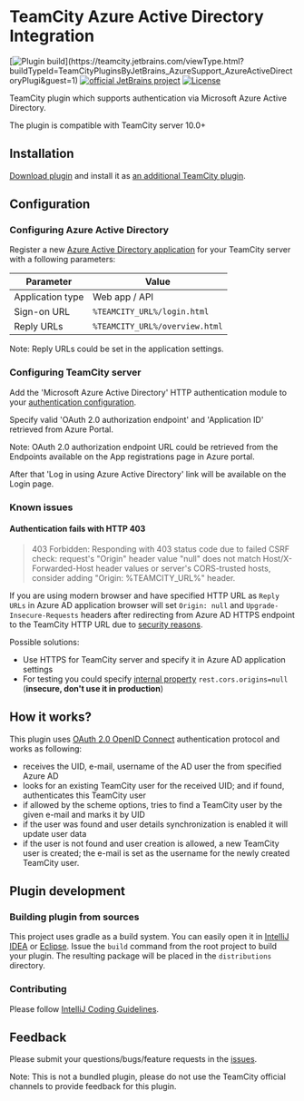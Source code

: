 # TeamCity Azure Active Directory Integration

[![Plugin build](https://teamcity.jetbrains.com/app/rest/builds/buildType:(id:TeamCityPluginsByJetBrains_AzureSupport_AzureActiveDirectoryPlugi),branch:master/statusIcon.svg)](https://teamcity.jetbrains.com/viewType.html?buildTypeId=TeamCityPluginsByJetBrains_AzureSupport_AzureActiveDirectoryPlugi&guest=1)
[![official JetBrains project](http://jb.gg/badges/official.svg)](https://confluence.jetbrains.com/display/ALL/JetBrains+on+GitHub)
[![License](https://img.shields.io/badge/License-Apache%202.0-blue.svg)](https://opensource.org/licenses/Apache-2.0)

TeamCity plugin which supports authentication via Microsoft Azure Active Directory.

The plugin is compatible with TeamCity server 10.0+

## Installation

[Download plugin](https://plugins.jetbrains.com/plugin/9083-azure-active-directory) and install it as [an additional TeamCity plugin](http://confluence.jetbrains.com/display/TCDL/Installing+Additional+Plugins#InstallingAdditionalPlugins-InstallingTeamCityplugins).

## Configuration

### Configuring Azure Active Directory

Register a new [Azure Active Directory application](https://docs.microsoft.com/en-us/azure/active-directory/develop/active-directory-integrating-applications#adding-an-application) for your TeamCity server with a following parameters:

| Parameter        | Value                          |
| -                | -                              |
| Application type | Web app / API                  |
| Sign-on URL      | `%TEAMCITY_URL%/login.html`    |
| Reply URLs       | `%TEAMCITY_URL%/overview.html` |

Note: Reply URLs could be set in the application settings.

### Configuring TeamCity server

Add the 'Microsoft Azure Active Directory' HTTP authentication module to your [authentication configuration](http://confluence.jetbrains.com/display/TCDL/Configuring+Authentication+Settings).

Specify valid 'OAuth 2.0 authorization endpoint' and 'Application ID' retrieved from Azure Portal.

Note: OAuth 2.0 authorization endpoint URL could be retrieved from the Endpoints available on the App registrations page in Azure portal.

After that 'Log in using Azure Active Directory' link will be available on the Login page.

### Known issues

#### Authentication fails with HTTP 403

> 403 Forbidden: Responding with 403 status code due to failed CSRF check: request's "Origin" header value "null" does not match Host/X-Forwarded-Host header values or server's CORS-trusted hosts, consider adding "Origin: %TEAMCITY_URL%" header.

If you are using modern browser and have specified HTTP URL as `Reply URLs` in Azure AD application browser will set `Origin: null` and `Upgrade-Insecure-Requests` headers after redirecting from Azure AD HTTPS endpoint to the TeamCity HTTP URL due to [security reasons](https://developer.mozilla.org/en-US/docs/Web/HTTP/Headers/Upgrade-Insecure-Requests).

Possible solutions:
* Use HTTPS for TeamCity server and specify it in Azure AD application settings
* For testing you could specify [internal property](https://confluence.jetbrains.com/display/TCDL/Configuring+TeamCity+Server+Startup+Properties) `rest.cors.origins=null` (**insecure, don't use it in production**)

## How it works?

This plugin uses [OAuth 2.0 OpenID Connect](https://docs.microsoft.com/en-us/azure/active-directory/develop/active-directory-protocols-openid-connect-code) authentication protocol and works as following:
- receives the UID, e-mail, username of the AD user the from specified Azure AD
- looks for an existing TeamCity user for the received UID; and if found, authenticates this TeamCity user
- if allowed by the scheme options, tries to find a TeamCity user by the given e-mail and marks it by UID
- if the user was found and user details synchronization is enabled it will update user data
- if the user is not found and user creation is allowed, a new TeamCity user is created; the e-mail is set as the username for the newly created TeamCity user.

## Plugin development

### Building plugin from sources

This project uses gradle as a build system. You can easily open it in [IntelliJ IDEA](https://www.jetbrains.com/idea/help/importing-project-from-gradle-model.html) or [Eclipse](http://gradle.org/eclipse/).
Issue the `build` command from the root project to build your plugin. The resulting package will be placed in the `distributions` directory.

### Contributing

Please follow [IntelliJ Coding Guidelines](http://www.jetbrains.org/display/IJOS/IntelliJ+Coding+Guidelines).

## Feedback

Please submit your questions/bugs/feature requests in the [issues](https://github.com/JetBrains/teamcity-azure-active-directory/issues).

Note: This is not a bundled plugin, please do not use the TeamCity official channels to provide feedback for this plugin.
